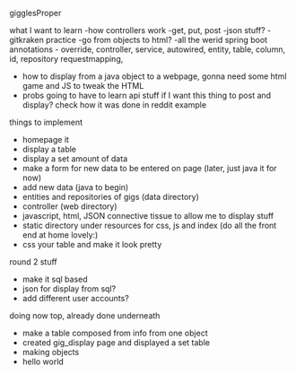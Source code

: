 gigglesProper


what I want to learn
-how controllers work
-get, put, post
-json stuff?
-gitkraken practice
-go from objects to html?
-all the werid spring boot annotations - override, controller, service, autowired, entity, table, column, id, repository
       requestmapping, 
- how to display from a java object to a webpage, gonna need some html game and JS to tweak the HTML
- probs going to have to learn api stuff if I want this thing to post and display? check how it was done in reddit example


things to implement
- homepage it
- display a table
- display a set amount of data
- make a form for new data to be entered on page (later, just java it for now)
- add new data (java to begin)
- entities and repositories of gigs  (data directory)
- controller (web directory)
- javascript, html, JSON connective tissue to allow me to display stuff
- static directory under resources for css, js and index (do all the front end at home lovely:)
- css your table and make it look pretty


round 2 stuff
- make it sql based
- json for display from sql?
- add different user accounts?

doing now top, already done underneath
- make a table composed from info from one object
- created gig_display page and displayed a set table
- making objects
- hello world